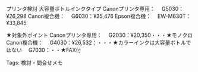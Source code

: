 プリンタ検討
大容量ボトルインクタイプ
Canonプリンタ専用：
　G5030：¥26,298
Canon複合機：
　G6030：¥35,476
Epson複合機：
　EW-M630T：¥33,845 

★対象外ポイント
Canonプリンタ専用：
　G2030：¥20,350・・・★モノクロ
Canon複合機：
　G4030：¥26,532：・・・★カラーインクは大容量ボトルではない
　G7030：・・★FAX付

Tags:
  検討・問合せメモ